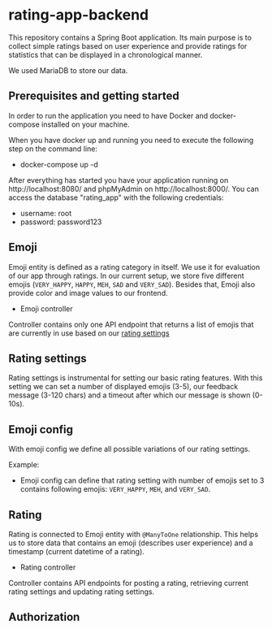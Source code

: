 # rating-app-backend

This repository contains a Spring Boot application. Its main purpose is to collect simple ratings based on user experience and provide ratings for
statistics that can be displayed in a chronological manner. 

We used MariaDB to store our data.

## Prerequisites and getting started
In order to run the application you need to have Docker and docker-compose installed on your machine.

When you have docker up and running you need to execute the following step on the command line:

* docker-compose up -d

After everything has started you have your application running on http://localhost:8080/ and phpMyAdmin on http://localhost:8000/. You can access the database 
"rating_app" with the following credentials:
* username: root
* password: password123

## Emoji
Emoji entity is defined as a rating category in itself. We use it for evaluation of our app through ratings. In our current setup, we store five different emojis (`VERY_HAPPY`, `HAPPY`, `MEH`, `SAD` and `VERY_SAD`). Besides that, Emoji also provide color and image values to our frontend.

* Emoji controller

Controller contains only one API endpoint that returns a list of emojis that are currently in use based on our [rating settings](##-rating-settings)

## Rating settings
Rating settings is instrumental for setting our basic rating features. With this setting we can set a number of displayed emojis (3-5), our feedback message (3-120 chars) and a timeout after which our message is shown (0-10s). 

## Emoji config
With emoji config we define all possible variations of our rating settings. 

Example:

* Emoji config can define that rating setting with number of emojis set to 3 contains following emojis: `VERY_HAPPY`, `MEH`, and `VERY_SAD`.

## Rating
Rating is connected to Emoji entity with `@ManyToOne` relationship. This helps us to store data that contains an emoji (describes user experience) and a timestamp (current datetime of a rating). 

* Rating controller

Controller contains API endpoints for posting a rating, retrieving current rating settings and updating rating settings.

## Authorization


